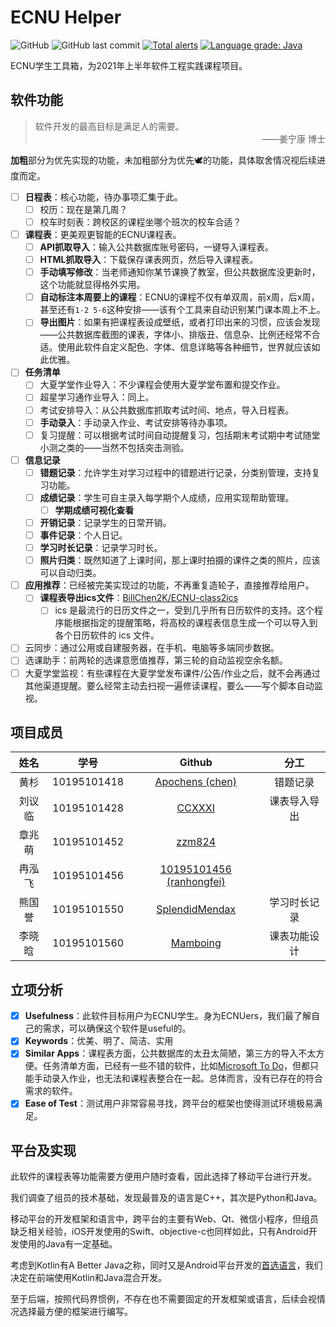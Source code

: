 # ECNU Helper
![GitHub](https://img.shields.io/github/license/CCXXXI/ECNU_Helper)
![GitHub last commit](https://img.shields.io/github/last-commit/CCXXXI/ECNU_Helper)
[![Total alerts](https://img.shields.io/lgtm/alerts/g/CCXXXI/ECNU_Helper.svg?logo=lgtm&logoWidth=18)](https://lgtm.com/projects/g/CCXXXI/ECNU_Helper/alerts/)
[![Language grade: Java](https://img.shields.io/lgtm/grade/java/g/CCXXXI/ECNU_Helper.svg?logo=lgtm&logoWidth=18)](https://lgtm.com/projects/g/CCXXXI/ECNU_Helper/context:java)

ECNU学生工具箱，为2021年上半年软件工程实践课程项目。

## 软件功能

> <!--这里是写给用户看的，吹得高大上一点-->软件开发的最高目标是满足人的需要。
>
> <div align="right">——姜宁康 博士</div>

**加粗**部分为优先实现的功能，未加粗部分为优先🕊的功能，具体取舍情况视后续进度而定。

* [ ] **日程表**：核心功能，待办事项汇集于此。
  * [ ] 校历：现在是第几周？
  * [ ] 校车时刻表：跨校区的课程坐哪个班次的校车合适？
* [ ] **课程表**：更美观更智能的ECNU课程表。
  * [ ] **API抓取导入**：输入公共数据库账号密码，一键导入课程表。
  * [ ] **HTML抓取导入**：下载保存课表网页，然后导入课程表。
  * [ ] **手动填写修改**：当老师通知你某节课换了教室，但公共数据库没更新时，这个功能就显得格外实用。
  * [ ] **自动标注本周要上的课程**：ECNU的课程不仅有单双周，前x周，后x周，甚至还有`1-2 5-6`这种安排——该有个工具来自动识别某门课本周上不上。
  * [ ] **导出图片**：如果有把课程表设成壁纸，或者打印出来的习惯，应该会发现——公共数据库截图的课表，字体小、排版丑、信息杂、比例还经常不合适。使用此软件自定义配色、字体、信息详略等各种细节，世界就应该如此优雅。
* [ ] **任务清单**
  * [ ] 大夏学堂作业导入：不少课程会使用大夏学堂布置和提交作业。
  * [ ] 超星学习通作业导入：同上。
  * [ ] 考试安排导入：从公共数据库抓取考试时间、地点，导入日程表。
  * [ ] **手动录入**：手动录入作业、考试安排等待办事项。
  * [ ] 复习提醒：可以根据考试时间自动提醒复习，包括期末考试期中考试随堂小测之类的——当然不包括突击测验。
* [ ] **信息记录**
  * [ ] **错题记录**：允许学生对学习过程中的错题进行记录，分类别管理，支持复习功能。
  * [ ] **成绩记录**：学生可自主录入每学期个人成绩，应用实现帮助管理。
    * [ ] **学期成绩可视化查看**
  * [ ] **开销记录**：记录学生的日常开销。
  * [ ] **事件记录**：个人日记。
  * [ ] **学习时长记录**：记录学习时长。
  * [ ] **照片归类**：既然知道了上课时间，那上课时拍摄的课件之类的照片，应该可以自动归类。
* [ ] **应用推荐**：已经被完美实现过的功能，不再重复造轮子，直接推荐给用户。
  * [ ] **课程表导出ics文件**：[BillChen2K/ECNU-class2ics](https://github.com/BillChen2K/ECNU-class2ics)
    * [ ] ics 是最流行的日历文件之一，受到几乎所有日历软件的支持。这个程序能根据指定的提醒策略，将高校的课程表信息生成一个可以导入到各个日历软件的 ics 文件。
* [ ] 云同步：通过公用或自建服务器，在手机、电脑等多端同步数据。
* [ ] 选课助手：前两轮的选课意愿值推荐，第三轮的自动监视空余名额。
* [ ] 大夏学堂监视：有些课程在大夏学堂发布课件/公告/作业之后，就不会再通过其他渠道提醒。要么经常主动去扫视一遍修读课程，要么——写个脚本自动监视。

## 项目成员

|  姓名  |    学号     |                           Github                           |     分工     |
| :----: | :---------: | :--------------------------------------------------------: | :----------: |
|  黄杉  | 10195101418 |       [Apochens (chen)](https://github.com/Apochens)       |   错题记录   |
| 刘议临 | 10195101428 |            [CCXXXI](https://github.com/CCXXXI)             | 课表导入导出 |
| 章兆萌 | 10195101452 |            [zzm824](https://github.com/zzm824)             |              |
| 冉泓飞 | 10195101456 | [10195101456 (ranhongfei)](https://github.com/10195101456) |              |
| 熊国誉 | 10195101550 |    [SplendidMendax](https://github.com/SplendidMendax)     | 学习时长记录 |
| 李晓晗 | 10195101560 |          [Mamboing](https://github.com/Mamboing)           | 课表功能设计 |

## 立项分析

* [x] **Usefulness**：此软件目标用户为ECNU学生。身为ECNUers，我们最了解自己的需求，可以确保这个软件是useful的。
* [x] **Keywords**：优美、明了、简洁、实用
* [x] **Similar Apps**：课程表方面，公共数据库的太丑太简陋，第三方的导入不太方便。任务清单方面，已经有一些不错的软件，比如[Microsoft To Do](https://www.microsoft.com/store/productId/9NBLGGH5R558)，但都只能手动录入作业，也无法和课程表整合在一起。总体而言，没有已存在的符合需求的软件。
* [x] **Ease of Test**：测试用户非常容易寻找，跨平台的框架也使得测试环境极易满足。

## 平台及实现

此软件的课程表等功能需要方便用户随时查看，因此选择了移动平台进行开发。

我们调查了组员的技术基础，发现最普及的语言是C++，其次是Python和Java。

移动平台的开发框架和语言中，跨平台的主要有Web、Qt、微信小程序，但组员缺乏相关经验，iOS开发使用的Swift、objective-c也同样如此，只有Android开发使用的Java有一定基础。

考虑到Kotlin有A Better Java之称，同时又是Android平台开发的[首选语言](https://developer.android.com/kotlin/first)，我们决定在前端使用Kotlin和Java混合开发。

至于后端，按照代码界惯例，不存在也不需要固定的开发框架或语言，后续会视情况选择最方便的框架进行编写。
